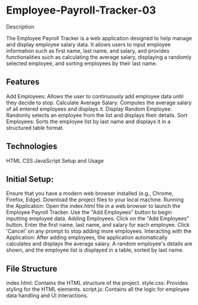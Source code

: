 # Employee-Payroll-Tracker-03
Description

The Employee Payroll Tracker is a web application designed to help manage and display employee salary data. It allows users to input employee information such as first name, last name, and salary, and provides functionalities such as calculating the average salary, displaying a randomly selected employee, and sorting employees by their last name.

## Features

Add Employees: Allows the user to continuously add employee data until they decide to stop.
Calculate Average Salary: Computes the average salary of all entered employees and displays it.
Display Random Employee: Randomly selects an employee from the list and displays their details.
Sort Employees: Sorts the employee list by last name and displays it in a structured table format.

## Technologies

HTML
CSS
JavaScript
Setup and Usage

## Initial Setup:

Ensure that you have a modern web browser installed (e.g., Chrome, Firefox, Edge).
Download the project files to your local machine.
Running the Application:
Open the index.html file in a web browser to launch the Employee Payroll Tracker.
Use the "Add Employees" button to begin inputting employee data.
Adding Employees:
Click on the "Add Employees" button.
Enter the first name, last name, and salary for each employee. Click 'Cancel' on any prompt to stop adding more employees.
Interacting with the Application:
After adding employees, the application automatically calculates and displays the average salary.
A random employee's details are shown, and the employee list is displayed in a table, sorted by last name.

## File Structure

index.html: Contains the HTML structure of the project.
style.css: Provides styling for the HTML elements.
script.js: Contains all the logic for employee data handling and UI interactions.
